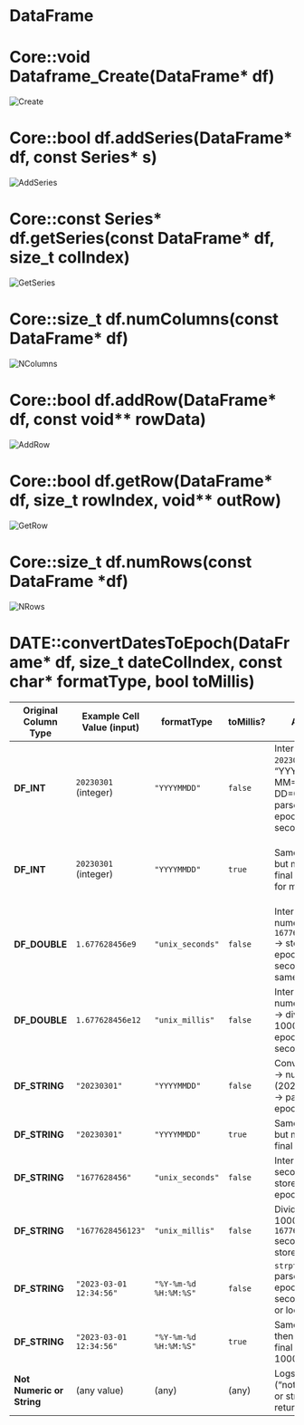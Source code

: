 # DataFrame


# Core::void Dataframe_Create(DataFrame* df)
![Create](diagrams/Create.png "Create")


# Core::bool df.addSeries(DataFrame* df, const Series* s)

![AddSeries](diagrams/addSeries.png "AddSeries")



# Core::const Series* df.getSeries(const DataFrame* df, size_t colIndex)
![GetSeries](diagrams/GetSeries.png "GetSeries")


# Core::size_t df.numColumns(const DataFrame* df)
![NColumns](diagrams/NColumns.png "NColumns")



# Core::bool df.addRow(DataFrame* df, const void** rowData)
![AddRow](diagrams/AddRow.png "AddRow")



# Core::bool df.getRow(DataFrame* df, size_t rowIndex, void** outRow)
![GetRow](diagrams/GetRow.png "GetRow")


# Core::size_t df.numRows(const DataFrame *df)
![NRows](diagrams/NRows.png "NRows")


# DATE::convertDatesToEpoch(DataFrame* df, size_t dateColIndex, const char* formatType, bool toMillis)
| **Original Column Type** | **Example Cell Value (input)** | **formatType**                 | **toMillis?** | **Action**                                                                                    | **Final Column Type**        | **Example Output Value**                                               |
|--------------------------|--------------------------------|--------------------------------|--------------|------------------------------------------------------------------------------------------------|------------------------------|---------------------------------------------------------------------------|
| **DF_INT**              | `20230301` (integer)           | `"YYYYMMDD"`                   | `false`      | Interprets `20230301` as “YYYY=2023, MM=03, DD=01” → parse → epoch seconds                     | **DF_INT** (overwritten)     | e.g. `1677628800` (seconds)                                            |
| **DF_INT**              | `20230301` (integer)           | `"YYYYMMDD"`                   | `true`       | Same parse, but multiply final by 1000 for ms                                                  | **DF_INT** (overwritten)     | e.g. `1677628800000` (milliseconds; watch for potential overflow)      |
| **DF_DOUBLE**           | `1.677628456e9`                | `"unix_seconds"`               | `false`      | Interprets numeric as `1677628456.0` → store as epoch seconds in the same column               | **DF_DOUBLE** (overwritten)  | e.g. `1677628456.0`                                                    |
| **DF_DOUBLE**           | `1.677628456e12`               | `"unix_millis"`                | `false`      | Interprets numeric as ms → divides by 1000 ⇒ epoch in seconds                                  | **DF_DOUBLE** (overwritten)  | e.g. `1677628456.0`                                                    |
| **DF_STRING**           | `"20230301"`                    | `"YYYYMMDD"`                   | `false`      | Convert string → numeric (20230301.0) → parse → epoch                                          | **DF_DATETIME** (64-bit int) | e.g. `1677628800` (epoch in seconds)                                   |
| **DF_STRING**           | `"20230301"`                    | `"YYYYMMDD"`                   | `true`       | Same parse, but multiply final by 1000                                                         | **DF_DATETIME** (64-bit int) | e.g. `1677628800000`                                                   |
| **DF_STRING**           | `"1677628456"`                  | `"unix_seconds"`               | `false`      | Interpret as seconds → store as epoch                                                          | **DF_DATETIME** (64-bit int) | `1677628456`                                                           |
| **DF_STRING**           | `"1677628456123"`               | `"unix_millis"`                | `false`      | Divide by 1000 ⇒ `1677628456` seconds → store                                                 | **DF_DATETIME** (64-bit int) | `1677628456`                                                           |
| **DF_STRING**           | `"2023-03-01 12:34:56"`         | `"%Y-%m-%d %H:%M:%S"`          | `false`      | `strptime` parse → epoch in seconds (UTC or local)                                             | **DF_DATETIME** (64-bit int) | e.g. `1677673696`                                                      |
| **DF_STRING**           | `"2023-03-01 12:34:56"`         | `"%Y-%m-%d %H:%M:%S"`          | `true`       | Same parse, then multiply final epoch by 1000 for ms                                           | **DF_DATETIME** (64-bit int) | e.g. `1677673696000`                                                   |
| **Not Numeric or String**| (any value)                    | (any)                          | (any)        | Logs error (“not numeric or string”) & returns false                                           | *N/A*                         | *N/A*                                                                   |

